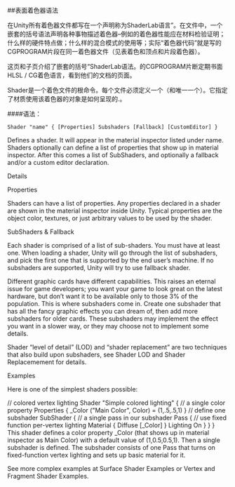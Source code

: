 ##表面着色器语法

在Unity所有着色器文件都写在一个声明称为ShaderLab语言”。在文件中，一个嵌套的括号语法声明各种事物描述着色器–例如的着色器性能应在材料检验证明；什么样的硬件特点做；什么样的混合模式的使用等；实际“着色器代码”就是写的CGPROGRAM片段在同一着色器文件（见表着色和顶点和片段着色器）。

这页和子页介绍了嵌套的括号“ShaderLab语法。的CGPROGRAM片断定期书面HLSL / CG着色语言，看到他们的文档的页面。

Shader是一个着色文件的根命令。每个文件必须定义一个（和唯一一个）。它指定了材质使用该着色器的对象是如何呈现的.。

####语法：
```
Shader "name" { [Properties] Subshaders [Fallback] [CustomEditor] }
```
Defines a shader. It will appear in the material inspector listed under name. Shaders optionally can define a list of properties that show up in material inspector. After this comes a list of SubShaders, and optionally a fallback and/or a custom editor declaration.

Details

Properties

Shaders can have a list of properties. Any properties declared in a shader are shown in the material inspector inside Unity. Typical properties are the object color, textures, or just arbitrary values to be used by the shader.

SubShaders & Fallback

Each shader is comprised of a list of sub-shaders. You must have at least one. When loading a shader, Unity will go through the list of subshaders, and pick the first one that is supported by the end user’s machine. If no subshaders are supported, Unity will try to use fallback shader.

Different graphic cards have different capabilities. This raises an eternal issue for game developers; you want your game to look great on the latest hardware, but don’t want it to be available only to those 3% of the population. This is where subshaders come in. Create one subshader that has all the fancy graphic effects you can dream of, then add more subshaders for older cards. These subshaders may implement the effect you want in a slower way, or they may choose not to implement some details.

Shader “level of detail” (LOD) and “shader replacement” are two techniques that also build upon subshaders, see Shader LOD and Shader Replacemement for details.

Examples

Here is one of the simplest shaders possible:

// colored vertex lighting
Shader "Simple colored lighting"
{
    // a single color property
    Properties {
        _Color ("Main Color", Color) = (1,.5,.5,1)
    }
    // define one subshader
    SubShader
    {
        // a single pass in our subshader
        Pass
        {
            // use fixed function per-vertex lighting
            Material
            {
                Diffuse [_Color]
            }
            Lighting On
        }
    }
}
This shader defines a color property _Color (that shows up in material inspector as Main Color) with a default value of (1,0.5,0.5,1). Then a single subshader is defined. The subshader consists of one Pass that turns on fixed-function vertex lighting and sets up basic material for it.

See more complex examples at Surface Shader Examples or Vertex and Fragment Shader Examples.